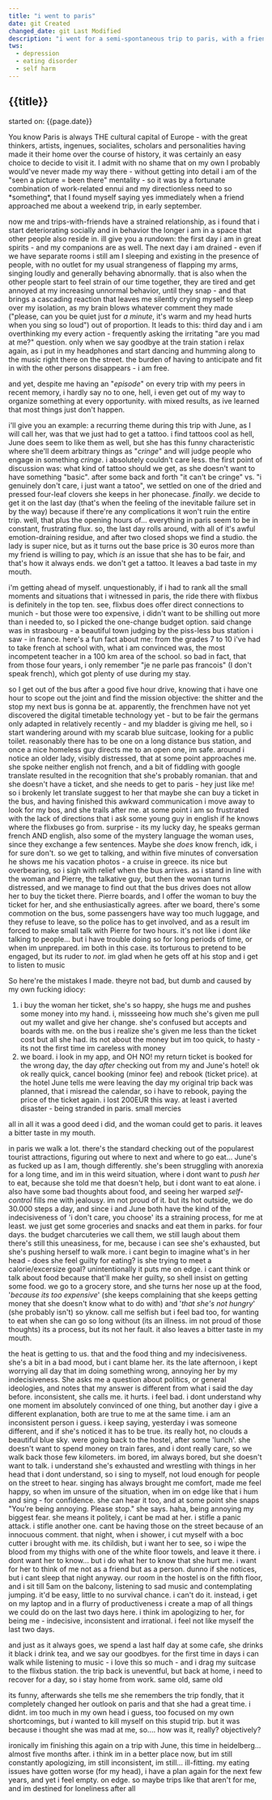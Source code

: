 ```yaml
---
title: "i went to paris"
date: git Created
changed_date: git Last Modified
description: "i went for a semi-spontaneous trip to paris, with a friend way back from high school. weird, annoying and whiny write up of my time there."
tws:
  - depression
  - eating disorder
  - self harm
---
```


## {{title}}

<span class='lower'>started on: {{page.date}}</span>

<article class='article'>
You know Paris is always THE cultural capital of Europe - with the great thinkers, artists, ingenues, socialites, scholars and personalities having made it their home over the course of history, it was certainly an easy choice to decide to visit it. I admit with no shame that on my own I probably would've never made my way there - without getting into detail i am of the "seen a picture = been there" mentality - so it was by a fortunate combination of work-related ennui and my directionless need to so *something*, that I found myself saying yes immediately when a friend approached me about a weekend trip, in early september.

now me and trips-with-friends have a strained relationship, as i found that i start deteriorating socially and in behavior the longer i am in a space that other people also reside in. ill give you a rundown: the first day i am in great spirits - and my companions are as well. The next day i am drained - even if we have separate rooms i still am I sleeping and existing in the presence of people, with no outlet for my usual strangeness of flapping my arms, singing loudly and generally behaving abnormally. that is also when the other people start to feel strain of our time together, they are tired and get annoyed at my increasing unnormal behavior, until they snap - and that brings a cascading reaction that leaves me silently crying myself to sleep over my isolation, as my brain blows whatever comment they made ("please, can you be quiet just for _a minute_, it's warm and my head hurts when you sing so loud") out of proportion. It leads to this: third day and i am overthinking my every action - frequently asking the irritating "are you mad at me?" question. only when we say goodbye at the train station i relax again, as i put in my headphones and start dancing and humming along to the music right there on the street. the burden of having to anticipate and fit in with the other persons disappears - i am free.

and yet, despite me having an "_episode_" on every trip with my peers in recent memory, i hardly say no to one, hell, i even get out of my way to organize something at every opportunity. with mixed results, as ive learned that most things just don't happen.

i'll give you an example: a recurring theme during this trip with June, as I will call her, was that we just had to get a tattoo. i find tattoos cool as hell, June does seem to like them as well, but she has this funny characteristic where she'll deem arbitrary things as "_cringe_" and will judge people who engage in something _cringe_. i absolutely couldn't care less. the first point of discussion was: what kind of tattoo should we get, as she doesn't want to have something "basic". after some back and forth "it can't be cringe" vs. "i genuinely don't care, i just want a tatoo", we settled on one of the dried and pressed four-leaf clovers she keeps in her phonecase. _finally_. we decide to get it on the last day (that's when the feeling of the inevitable failure set in by the way) because if there're any complications it won't ruin the entire trip. well, that plus the opening hours of... everything in paris seem to be in constant, frustrating flux. so, the last day rolls around, with all of it's awful emotion-draining residue, and after two closed shops we find a studio. the lady is super nice, but as it turns out the base price is 30 euros more than my friend is willing to pay, which _is_ an issue that she has to be fair, and that's how it always ends. we don't get a tattoo.
It leaves a bad taste in my mouth.

i'm getting ahead of myself. unquestionably, if i had to rank all the small moments and situations that i witnessed in paris, the ride there with flixbus is definitely in the top ten. see, flixbus does offer direct connections to munich - but those were too expensive, i didn't want to be shilling out more than i needed to, so I picked the one-change budget option. said change was in strasbourg - a beautiful town judging by the piss-less bus station i saw - in france.
here's a fun fact about me: from the grades 7 to 10 i've had to take french at school with, what i am convinced was, the most incompetent teacher in a 100 km area of the school. so bad in fact, that from those four years, i only remember "je ne parle pas francois" (I don't speak french), which got plenty of use during my stay.

so I get out of the bus after a good five hour drive, knowing that i have one hour to scope out the joint and find the mission objective: the shitter and the stop my next bus is gonna be at. apparently, the frenchmen have not yet discovered the digital timetable technology yet - but to be fair the germans only adapted in relatively recently - and my bladder is giving me hell, so i start wandering around with my scarab blue suitcase, looking for a public toilet. reasonably there has to be one on a long distance bus station, and once a nice homeless guy directs me to an open one, im safe.
around i notice an older lady, visibly distressed, that at some point approaches me. she spoke neither english not french, and a bit of fiddling with google translate resulted in the recognition that she's probably romanian. that and she doesn't have a ticket, and she needs to get to paris - hey just like me! so i brokenly let translate suggest to her that maybe she can buy a ticket in the bus, and having finished this awkward communication i move away to look for my bos, and she trails after me. at some point i am so frustrated with the lack of directions that i ask some young guy in english if he knows where the flixbuses go from. surprise - its my lucky day, he speaks german french AND english, also some of the mystery language the woman uses, since they exchange a few sentences. Maybe she _does_ know french, idk, i for sure don't. so we get to talking, and within five minutes of conversation he shows me his vacation photos - a cruise in greece. its nice but overbearing, so i sigh with relief when the bus arrives. as i stand in line with the woman and Pierre, the talkative guy, but then the woman turns distressed, and we manage to find out that the bus drives does not allow her to buy the ticket there. Pierre boards, and I offer the woman to buy the ticket for her, and she enthusiastically agrees. after we board, there's some commotion on the bus, some passengers have way too much luggage, and they refuse to leave, so the police has to get involved, and as a result im forced to make small talk with Pierre for two hours. it's not like i dont _like_ talking to people... but i have trouble doing so for long periods of time, or when im unprepared. im both in this case. its torturous to pretend to be engaged, but its ruder to _not_. im glad when he gets off at his stop and i get to listen to music

So here're the mistakes I made. theyre not bad, but dumb and caused by my own fucking idiocy:

1. i buy the woman her ticket, she's so happy, she hugs me and pushes some money into my hand. i, missseeing how much she's given me pull out my wallet and give her change. she's confused but accepts and boards with me. on the bus i realize she's given me less than the ticket cost but all she had. its not about the money but im too quick, to hasty - its not the first time im careless with money
2. we board. i look in my app, and OH NO! my return ticket is booked for the wrong day, the day _after_ checking out from my and June's hotel! ok ok really quick, cancel booking (minor fee) and rebook (ticket price). at the hotel June tells me were leaving the day my original trip back was planned, that i misread the calendar, so i have to rebook, paying the price of the ticket again. i lost 200EUR this way. at least i averted disaster - being stranded in paris. small mercies

all in all it was a good deed i did, and the woman could get to paris.
it leaves a bitter taste in my mouth.

in paris we walk a lot. there's the standard checking out of the popularest tourist attractions, figuring out where to next and where to go eat... June's as fucked up as I am, though differently. she's been struggling with anorexia for a long time, and im in this weird situation, where i dont want to _push her_ to eat, because she told me that doesn't help, but i dont want to eat alone. i also have some bad thoughts about food, and seeing her warped _self-control_ fills me with jealousy. im not proud of it. but its hot outside, we do 30.000 steps a day, and since i and June both have the kind of the indecisiveness of 'i don't care, you choose' its a straining process, for me at least. we just get some groceries and snacks and eat them in parks. for four days. the budget charcuteries we call them, we still laugh about them
there's still this uneasiness, for me, because i can see she's exhausted, but she's pushing herself to walk more. i cant begin to imagine what's in her head - does she feel guilty for eating? is she trying to meet a calorie/excersize goal? unintentionally it puts me on edge. i cant think or talk about food because that'll make her guilty, so shell insist on getting some food. we go to a grocery store, and she turns her nose up at the food, '_because its too expensive_' (she keeps complaining that she keeps getting money that she doesn't know what to do with) and '_that she's not hungry_' (she probably isn't) so yknow. call me selfish but i feel bad too, for wanting to eat when she can go so long without (its an illness. im not proud of those thoughts) its a process, but its not her fault.
it also leaves a bitter taste in my mouth.

the heat is getting to us. that and the food thing and my indecisiveness. she's a bit in a bad mood, but i cant blame her. its the late afternoon, i kept worrying all day that im doing something wrong, annoying her by my indecisiveness. She asks me a question about politics, or general ideologies, and notes that my answer is different from what i said the day before. inconsistent, she calls me. it hurts. i feel bad. i dont understand why one moment im absolutely convinced of one thing, but another day i give a different explanation, both are true to me at the same time. i am an inconsistent person i guess. i keep saying, yesterday i was someone different, and if she's noticed it has to be true. its really hot, no clouds a beautiful blue sky. were going back to the hostel, after some 'lunch'. she doesn't want to spend money on train fares, and i dont really care, so we walk back those few kilometers. im bored, im always bored, but she doesn't want to talk. i understand she's exhausted and wrestling with things in her head that i dont understand, so i sing to myself, not loud enough for people on the street to hear. singing has always brought me comfort, made me feel happy, so when im unsure of the situation, when im on edge like that i hum and sing - for confidence. she can hear it too, and at some point she snaps "You're being annoying. Please stop." she says. haha, being annoying my biggest fear. she means it politely, i cant be mad at her.
i stifle a panic attack. i stifle another one. cant be having those on the street because of an innocuous comment. that night, when i shower, i cut myself with a boc cutter i brought with me. its childish, but i want her to see, so i wipe the blood from my thighs with one of the white floor towels, and leave it there. i dont want her to know... but i do what her to know that she hurt me. i want for her to think of me not as a friend but as a person. dunno if she notices, but i cant sleep that night anyway. our room in the hostel is on the fifth floor, and i sit till 5am on the balcony, listening to sad music and contemplating jumping. it'd be easy, little to no survival chance. i can't do it.
instead, i get on my laptop and in a flurry of productiveness i create a map of all things we could do on the last two days here. i think im apologizing to her, for being me - indecisive, inconsistent and irrational.
i feel not like myself the last two days.

and just as it always goes, we spend a last half day at some cafe, she drinks it black i drink tea, and we say our goodbyes. for the first time in days i can walk while listening to music - i love this so much - and i drag my suitcase to the flixbus station. the trip back is uneventful, but back at home, i need to recover for a day, so i stay home from work. same old, same old

its funny, afterwards she tells me she remembers the trip fondly, that it completely changed her outlook on paris and that she had a great time. i didnt. im too much in my own head i guess, too focused on my own shortcomings, but _i_ wanted to kill myself on this stupid trip. but it was because i thought she was mad at me, so.... how was it, really? objectively?

ironically im finishing this again on a trip with June, this time in heidelberg... almost five months after. i think im in a better place now, but im still constantly apologizing, im still inconsistent, im still... ill-fitting. my eating issues have gotten worse (for my head), i have a plan again for the next few years, and yet i feel empty. on edge. so maybe trips like that aren't for me, and im destined for loneliness after all
</article>